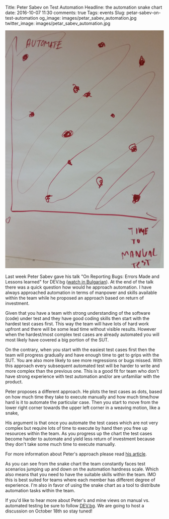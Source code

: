 Title: Peter Sabev on Test Automation
Headline: the automation snake chart
date: 2016-10-07 11:30
comments: true
Tags: events
Slug: petar-sabev-on-test-automation
og_image: images/petar_sabev_automation.jpg
twitter_image: images/petar_sabev_automation.jpg

![the automation snake chart](/images/petar_sabev_automation.jpg "The automation snake chart")

Last week Peter Sabev gave his talk
"On Reporting Bugs: Errors Made and Lessons learned" for DEV.bg
([watch in Bulgarian](https://www.youtube.com/watch?v=jVY3U58Js90&index=6&list=PLFjlI7p-h1hxBP3cIjEqePSeoBDHud5Db)).
At the end of the talk there was a quick question how would he approach automation.
I have always approached automation in terms of manpower and skills available
within the team while he proposed an approach based on return of investment.

Given that you have a team with strong understanding of the
software (code) under test and they have good coding skills then start with the
hardest test cases first. This way the team will have lots of hard work
upfront and there will be some lead time without visible results.
However when the hardest/most complex test cases are already automated you
will most likely have covered a big portion of the SUT.

On the contrary, when you start with the easiest test cases first then
the team will progress gradually and have enough time to get to grips
with the SUT. You are also more likely to see more regressions or bugs
missed. With this approach every subsequent automated test will be harder
to write and more complex than the previous one. This is a good fit for
team who don't have strong experience with test automation and/or are
unfamiliar with the product.

Peter proposes a different approach. He plots the test cases as dots, based
on how much time they take to execute manually and how much time/how hard
is it to automate the particular case. Then you start to move from the lower right
corner towards the upper left corner in a weaving motion, like a snake,

His argument is that once you automate the test cases which are not very complex
but require lots of time to execute by hand then you free up resources
within the team. As you progress up the chart the test cases become harder
to automate and yield less return of investment because they don't take
some much time to execute manually.

For more information about Peter's approach please read
[his article](http://waset.org/publications/10003250/manual-to-automated-testing-an-effort-based-approach-for-determining-the-priority-of-software-test-automation).

As you can see from the snake chart the team constantly faces test scenarios
jumping up and down on the automation hardness scale. Which also means
that you need to have the suitable skills within the team. IMO this is best
suited for teams where each member has different degree of experience.
I'm also in favor of using the snake chart as a tool to distribute
automation tasks within the team.


If you'd like to hear more about Peter's and mine views on manual vs. automated
testing be sure to follow [DEV.bg](http://dev.bg).
We are going to host a discussion on October 18th so stay tuned!



